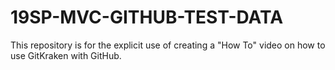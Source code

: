 # 19SP-MVC-GITHUB-TEST-DATA
This repository is for the explicit use of creating a "How To" video on how to use GitKraken with GitHub.
